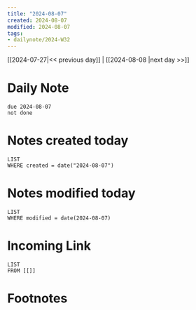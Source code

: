```yaml
---
title: "2024-08-07"
created: 2024-08-07
modified: 2024-08-07
tags:
- dailynote/2024-W32
---
```


[[2024-07-27|<< previous day]] | [[2024-08-08 |next day >>]]
# Daily Note

```tasks
due 2024-08-07
not done
```
# Notes created today
```dataview
LIST
WHERE created = date("2024-08-07")
```
# Notes modified today
```dataview
LIST
WHERE modified = date(2024-08-07)
```
# Incoming Link
```dataview
LIST
FROM [[]]
```
# Footnotes



